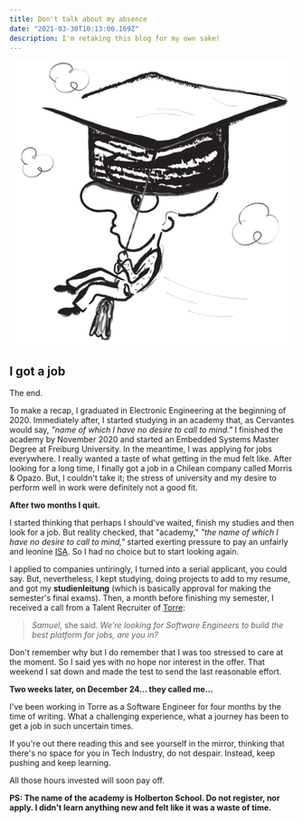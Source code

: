 ```yaml
---
title: Don't talk about my absence
date: "2021-03-30T10:13:00.169Z"
description: I'm retaking this blog for my own sake!
---
```


![Absence](./absence.png)

## I got a job

The end.

To make a recap, I graduated in Electronic Engineering at the beginning of 2020. Immediately after, I started studying in an academy that, as Cervantes would say, _"name of which I have no desire to call to mind."_ I finished the academy by November 2020 and started an Embedded Systems Master Degree at Freiburg University. In the meantime, I was applying for jobs everywhere. I really wanted a taste of what getting in the mud felt like. After looking for a long time, I finally got a job in a Chilean company called Morris & Opazo. But, I couldn't take it; the stress of university and my desire to perform well in work were definitely not a good fit.

**After two months I quit.**

I started thinking that perhaps I should've waited, finish my studies and then look for a job. But reality checked, that "academy," _"the name of which I have no desire to call to mind,"_ started exerting pressure to pay an unfairly and leonine [ISA](https://en.wikipedia.org/wiki/Income_share_agreement). So I had no choice but to start looking again.

I applied to companies untiringly, I turned into a serial applicant, you could say. But, nevertheless, I kept studying, doing projects to add to my resume, and got my **studienleitung** (which is basically approval for making the semester's final exams). Then, a month before finishing my semester, I received a call from a Talent Recruiter of [Torre](https://torre.co):

> _Samuel_, she said. _We're looking for Software Engineers to build the best platform for jobs, are you in?_

Don't remember why but I do remember that I was too stressed to care at the moment. So I said yes with no hope nor interest in the offer. That weekend I sat down and made the test to send the last reasonable effort.

**Two weeks later, on December 24... they called me...**

I've been working in Torre as a Software Engineer for four months by the time of writing. What a challenging experience, what a journey has been to get a job in such uncertain times.

If you're out there reading this and see yourself in the mirror, thinking that there's no space for you in Tech Industry, do not despair. Instead, keep pushing and keep learning.

All those hours invested will soon pay off.

**PS: The name of the academy is Holberton School. Do not register, nor apply. I didn't learn anything new and felt like it was a waste of time.**
